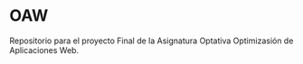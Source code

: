 # OAW
Repositorio para el proyecto Final de la Asignatura Optativa
Optimizasión de Aplicaciones Web.

